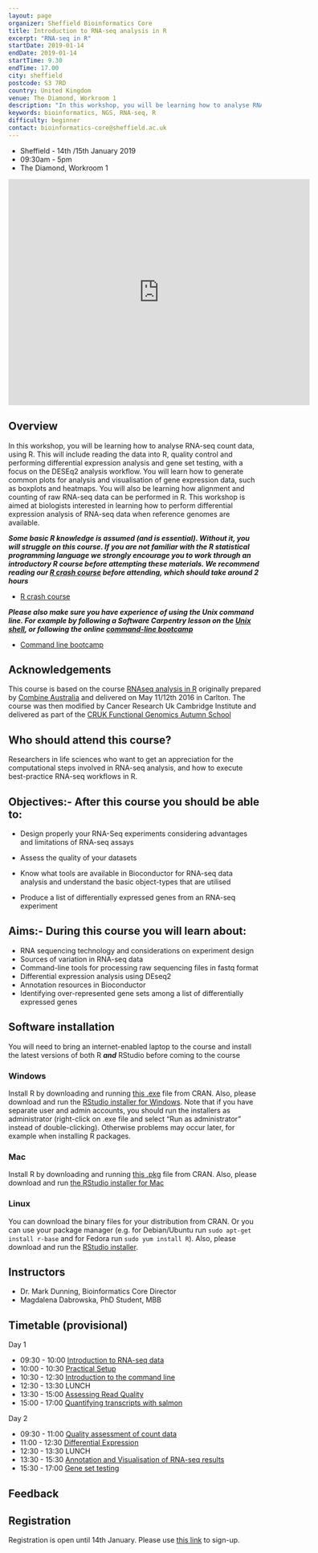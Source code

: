 ```yaml
---
layout: page
organizer: Sheffield Bioinformatics Core
title: Introduction to RNA-seq analysis in R
excerpt: "RNA-seq in R"
startDate: 2019-01-14
endDate: 2019-01-14
startTime: 9.30
endTime: 17.00
city: sheffield
postcode: S3 7RD
country: United Kingdom
venue: The Diamond, Workroom 1
description: "In this workshop, you will be learning how to analyse RNA-seq count data, using R. This will include reading the data into R, quality control and performing differential expression analysis and gene set testing, with a focus on the edgeR analysis workflow. You will learn how to generate common plots for analysis and visualisation of gene expression data, such as boxplots and heatmaps. You will also be learning how alignment and counting of raw RNA-seq data can be performed in R. This workshop is aimed at biologists interested in learning how to perform differential expression analysis of RNA-seq data when reference genomes are available.."
keywords: bioinformatics, NGS, RNA-seq, R
difficulty: beginner
contact: bioinformatics-core@sheffield.ac.uk
---
```


- Sheffield - 14th /15th January 2019
- 09:30am - 5pm
- The Diamond, Workroom 1

<iframe src="https://www.google.com/maps/embed?pb=!1m18!1m12!1m3!1d3365.6502641679717!2d-1.4835925589425!3d53.381301664196606!2m3!1f0!2f0!3f0!3m2!1i1024!2i768!4f13.1!3m3!1m2!1s0x48797881e28b3e81%3A0x611c9522ca2169ed!2sThe+Diamond!5e0!3m2!1sen!2suk!4v1533302104527" width="600" height="450" frameborder="0" style="border:0" allowfullscreen></iframe>

## Overview

In this workshop, you will be learning how to analyse RNA-seq count data, using R. This will include reading the data into R, quality control and performing differential expression analysis and gene set testing, with a focus on the DESEq2 analysis workflow. You will learn how to generate common plots for analysis and visualisation of gene expression data, such as boxplots and heatmaps. You will also be learning how alignment and counting of raw RNA-seq data can be performed in R. This workshop is aimed at biologists interested in learning how to perform differential expression analysis of RNA-seq data when reference genomes are available.

***Some basic R knowledge is assumed (and is essential). Without it, you will struggle on this course. If you are not familiar with the R statistical programming language we strongly encourage you to work through an introductory R course before attempting these materials. We recommend reading our [R crash course](https://bioinformatics-core-shared-training.github.io/r-crash-course/) before attending, which should take around 2 hours***

- [R crash course](https://bioinformatics-core-shared-training.github.io/r-crash-course/crash-course.nb.html)

***Please also make sure you have experience of using the Unix command line. For example by following a Software Carpentry lesson on the [Unix shell](http://swcarpentry.github.io/shell-novice/), or following the online [command-line bootcamp](http://rik.smith-unna.com/command_line_bootcamp/?id=ghu7d9fl7cn)***

- [Command line bootcamp](http://rik.smith-unna.com/command_line_bootcamp/?id=ghu7d9fl7cn)

## Acknowledgements

This course is based on the course [RNAseq analysis in R](http://combine-australia.github.io/2016-05-11-RNAseq/) originally prepared by [Combine Australia](https://combine.org.au/) and delivered on May 11/12th 2016 in Carlton. The course was then modified by Cancer Research Uk Cambridge Institute and delivered as part of the [CRUK Functional Genomics Autumn School](https://bioinformatics-core-shared-training.github.io/cruk-autumn-school-2017/)

## Who should attend this course?

Researchers in life sciences who want to get an appreciation for the computational steps involved in RNA-seq analysis, and how to execute best-practice RNA-seq workflows in R.

## Objectives:- After this course you should be able to:

- Design properly your RNA-Seq experiments considering advantages and limitations of RNA-seq assays
- Assess the quality of your datasets

- Know what tools are available in Bioconductor for RNA-seq data analysis and understand the basic object-types that are utilised
- Produce a list of differentially expressed genes from an RNA-seq experiment 

## Aims:- During this course you will learn about:

- RNA sequencing technology and considerations on experiment design
- Sources of variation in RNA-seq data
- Command-line tools for processing raw sequencing files in fastq format
- Differential expression analysis using DEseq2
- Annotation resources in Bioconductor
- Identifying over-represented gene sets among a list of differentially expressed genes 
    
## Software installation
You will need to bring an internet-enabled laptop to the course and install the latest versions of both R ***and*** RStudio before coming to the course

### Windows

Install R by downloading and running [this .exe](http://cran.r-project.org/bin/windows/base/release.htm) file from CRAN. Also, please download and run the [RStudio installer for Windows](https://www.rstudio.com/products/rstudio/download/#download). Note that if you have separate user and admin accounts, you should run the installers as administrator (right-click on .exe file and select “Run as administrator” instead of double-clicking). Otherwise problems may occur later, for example when installing R packages.

### Mac

Install R by downloading and running [this .pkg](http://cran.r-project.org/bin/macosx/R-latest.pkg) file from CRAN. Also, please download and run [the RStudio installer for Mac](https://www.rstudio.com/products/rstudio/download/#download)

### Linux

You can download the binary files for your distribution from CRAN. Or you can use your package manager (e.g. for Debian/Ubuntu run `sudo apt-get install r-base` and for Fedora run `sudo yum install R`). Also, please download and run the [RStudio installer](https://www.rstudio.com/products/rstudio/download/#download).


## Instructors

- Dr. Mark Dunning, Bioinformatics Core Director
- Magdalena Dabrowska, PhD Student, MBB


## Timetable (provisional)

Day 1


- 09:30 - 10:00 [Introduction to RNA-seq data]()
- 10:00 - 10:30 [Practical Setup](http://sbc.shef.ac.uk/RNAseq-R/setup.nb.html)
- 10:30 - 12:30 [Introduction to the command line](https://datacarpentry.org/shell-genomics/)
- 12:30 - 13:30 LUNCH
- 13:30 - 15:00 [Assessing Read Quality](http://sbc.shef.ac.uk/RNAseq-R/read-quality.nb.html)
- 15:00 - 17:00 [Quantifying transcripts with salmon](http://sbc.shef.ac.uk/RNAseq-R/align-and-quantification.nb.html)

Day 2

- 09:30 - 11:00 [Quality assessment of count data](http://sbc.shef.ac.uk/RNAseq-R/rna-seq-preprocessing.nb.html)
- 11:00 - 12:30 [Differential Expression](http://sbc.shef.ac.uk/RNAseq-R/rna-seq-de.nb.html)
- 12:30 - 13:30 LUNCH
- 13:30 - 15:30 [Annotation and Visualisation of RNA-seq results](http://sbc.shef.ac.uk/RNAseq-R/rna-seq-annotation-visualisation.nb.html)
- 15:30 - 17:00 [Gene set testing](http://sbc.shef.ac.uk/RNAseq-R/rna-seq-gene-set-testing.nb.html)


## Feedback



## Registration 

Registration is open until 14th January. Please use [this link](https://onlineshop.shef.ac.uk/conferences-and-events/faculty-of-medicine-dentistry-and-health/neuroscience/introduction-to-analysing-rnaseq-data-in-r-january-2019) to sign-up.

